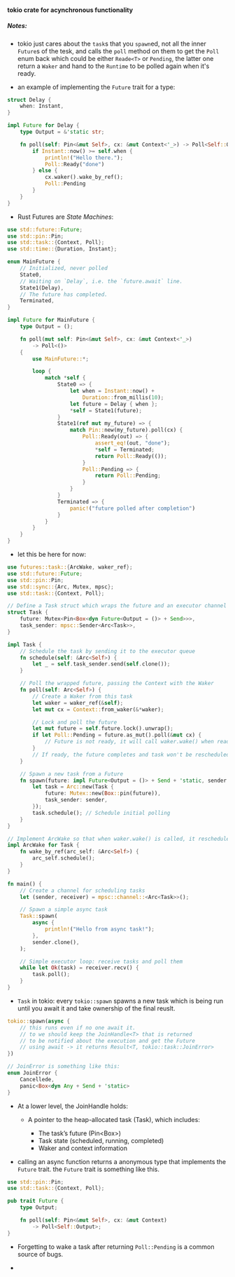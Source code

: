 #### tokio crate for acynchronous functionality

##### Notes: 
- tokio just cares about the `task`s that you `spawn`ed, not all the inner `Future`s of the tesk, and calls the `poll` method on them to get the `Poll` enum back which could be either `Reade<T>` or `Pending`, the latter one return a `Waker` and hand to the `Runtime` to be polled again when it's ready.

- an example of implementing the `Future` trait for a type:

```rust
struct Delay {
    when: Instant,
}

impl Future for Delay {
    type Output = &'static str;

    fn poll(self: Pin<&mut Self>, cx: &mut Context<'_>) -> Poll<Self::Output> {
        if Instant::now() >= self.when {
            println!("Hello there.");
            Poll::Ready("done")
        } else {
            cx.waker().wake_by_ref();
            Poll::Pending
        }
    }
}
```

- Rust Futures are *State Machines*:

```rust
use std::future::Future;
use std::pin::Pin;
use std::task::{Context, Poll};
use std::time::{Duration, Instant};

enum MainFuture {
    // Initialized, never polled
    State0,
    // Waiting on `Delay`, i.e. the `future.await` line.
    State1(Delay),
    // The future has completed.
    Terminated,
}

impl Future for MainFuture {
    type Output = ();

    fn poll(mut self: Pin<&mut Self>, cx: &mut Context<'_>)
        -> Poll<()>
    {
        use MainFuture::*;

        loop {
            match *self {
                State0 => {
                    let when = Instant::now() +
                        Duration::from_millis(10);
                    let future = Delay { when };
                    *self = State1(future);
                }
                State1(ref mut my_future) => {
                    match Pin::new(my_future).poll(cx) {
                        Poll::Ready(out) => {
                            assert_eq!(out, "done");
                            *self = Terminated;
                            return Poll::Ready(());
                        }
                        Poll::Pending => {
                            return Poll::Pending;
                        }
                    }
                }
                Terminated => {
                    panic!("future polled after completion")
                }
            }
        }
    }
}
```

- let this be here for now:

```rust
use futures::task::{ArcWake, waker_ref};
use std::future::Future;
use std::pin::Pin;
use std::sync::{Arc, Mutex, mpsc};
use std::task::{Context, Poll};

// Define a Task struct which wraps the future and an executor channel sender
struct Task {
    future: Mutex<Pin<Box<dyn Future<Output = ()> + Send>>>,
    task_sender: mpsc::Sender<Arc<Task>>,
}

impl Task {
    // Schedule the task by sending it to the executor queue
    fn schedule(self: &Arc<Self>) {
        let _ = self.task_sender.send(self.clone());
    }

    // Poll the wrapped future, passing the Context with the Waker
    fn poll(self: Arc<Self>) {
        // Create a Waker from this task
        let waker = waker_ref(&self);
        let mut cx = Context::from_waker(&*waker);

        // Lock and poll the future
        let mut future = self.future.lock().unwrap();
        if let Poll::Pending = future.as_mut().poll(&mut cx) {
            // Future is not ready, it will call waker.wake() when ready
        }
        // If ready, the future completes and task won't be rescheduled
    }

    // Spawn a new task from a Future
    fn spawn(future: impl Future<Output = ()> + Send + 'static, sender: mpsc::Sender<Arc<Task>>) {
        let task = Arc::new(Task {
            future: Mutex::new(Box::pin(future)),
            task_sender: sender,
        });
        task.schedule(); // Schedule initial polling
    }
}

// Implement ArcWake so that when waker.wake() is called, it reschedules the task
impl ArcWake for Task {
    fn wake_by_ref(arc_self: &Arc<Self>) {
        arc_self.schedule();
    }
}

fn main() {
    // Create a channel for scheduling tasks
    let (sender, receiver) = mpsc::channel::<Arc<Task>>();

    // Spawn a simple async task
    Task::spawn(
        async {
            println!("Hello from async task!");
        },
        sender.clone(),
    );

    // Simple executor loop: receive tasks and poll them
    while let Ok(task) = receiver.recv() {
        task.poll();
    }
}

```

- `Task` in tokio:
every `tokio::spawn` spawns a new task which is being run until you await it and take ownership of the final reuslt.
```rust
tokio::spawn(async {
    // this runs even if no one await it.
    // to we should keep the JoinHandle<T> that is returned
    // to be notified about the execution and get the Future
    // using await -> it returns Result<T, tokio::task::JoinError>
})

// JoinError is something like this:
enum JoinError {
    Cancellede,
    panic<Box<dyn Any + Send + 'static>
}
```

- At a lower level, the JoinHandle<T> holds:
    - A pointer to the heap-allocated task (Task<T>), which includes:
        - The task’s future (Pin<Box<dyn Future>>)
        - Task state (scheduled, running, completed)
        - Waker and context information

- calling an async function returns a anonymous type that implements the `Future` trait. the `Future` trait is something like this. 
```rust
use std::pin::Pin;
use std::task::{Context, Poll};

pub trait Future {
    type Output;

    fn poll(self: Pin<&mut Self>, cx: &mut Context)
        -> Poll<Self::Output>;
}
```

- Forgetting to wake a task after returning `Poll::Pending` is a common source of bugs.

- 






